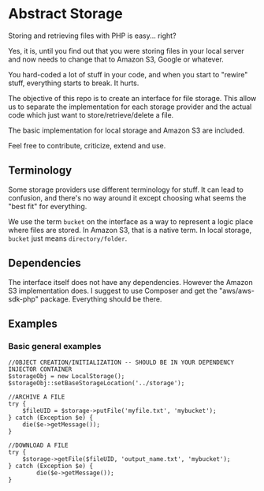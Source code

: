 # Abstract Storage
Storing and retrieving files with PHP is easy... right?

Yes, it is, until you find out that you were storing files in your local server
and now needs to change that to Amazon S3, Google or whatever.

You hard-coded a lot of stuff in your code, and when you start to "rewire" stuff,
everything starts to break. It hurts.

The objective of this repo is to create an interface for file storage. This allow
us to separate the implementation for each storage provider and the actual code
which just want to store/retrieve/delete a file.

The basic implementation for local storage and Amazon S3 are included.

Feel free to contribute, criticize, extend and use.

## Terminology
Some storage providers use different terminology for stuff. It can lead to confusion,
and there's no way around it except choosing what seems the "best fit" for everything.

We use the term `bucket` on the interface as a way to represent a logic place where
files are stored. In Amazon S3, that is a native term. In local storage, `bucket`
just means `directory/folder`.

## Dependencies
The interface itself does not have any dependencies. However the Amazon S3 implementation
does. I suggest to use Composer and get the "aws/aws-sdk-php" package. Everything should be
there.

## Examples
### Basic general examples
	//OBJECT CREATION/INITIALIZATION -- SHOULD BE IN YOUR DEPENDENCY INJECTOR CONTAINER
	$storageObj = new LocalStorage();
	$storageObj::setBaseStorageLocation('../storage');

	//ARCHIVE A FILE
	try {
		$fileUID = $storage->putFile('myfile.txt', 'mybucket');
	} catch (Exception $e) {
		die($e->getMessage());
	}

	//DOWNLOAD A FILE
	try {
		$storage->getFile($fileUID, 'output_name.txt', 'mybucket');
	} catch (Exception $e) {
			die($e->getMessage());
	}